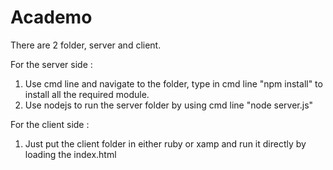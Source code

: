 Academo
=======

There are 2 folder, server and client.

For the server side :
1. Use cmd line and navigate to the folder, type in cmd line "npm install" to install all the required module.
2. Use nodejs to run the server folder by using cmd line  "node server.js"

For the client side :
1. Just put the client folder in either ruby or xamp and run it directly by loading the index.html
